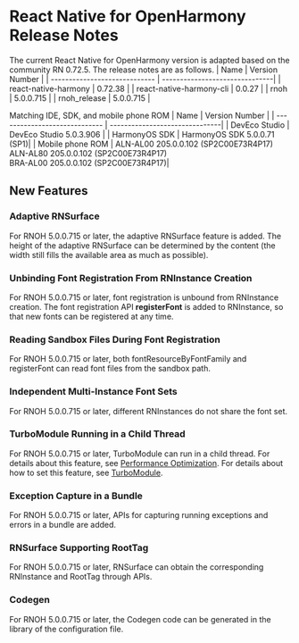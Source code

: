 # React Native for OpenHarmony Release Notes
The current React Native for OpenHarmony version is adapted based on the community RN 0.72.5. The release notes are as follows.
| Name                         | Version Number                           |
| ----------------------------- | -------------------------------|
| react-native-harmony        | 0.72.38 |
| react-native-harmony-cli    | 0.0.27 |
| rnoh                          | 5.0.0.715 |
| rnoh_release                  | 5.0.0.715 |

Matching IDE, SDK, and mobile phone ROM
| Name                         | Version Number                           |
| ----------------------------- | -------------------------------|
| DevEco Studio     | DevEco Studio 5.0.3.906 |
| HarmonyOS SDK     | HarmonyOS SDK 5.0.0.71 (SP1)|
| Mobile phone ROM          | ALN-AL00 205.0.0.102 (SP2C00E73R4P17)<br> ALN-AL80 205.0.0.102 (SP2C00E73R4P17)<br> BRA-AL00 205.0.0.102 (SP2C00E73R4P17)|

## New Features

### Adaptive RNSurface

For RNOH 5.0.0.715 or later, the adaptive RNSurface feature is added.
The height of the adaptive RNSurface can be determined by the content (the width still fills the available area as much as possible).

### Unbinding Font Registration From RNInstance Creation

For RNOH 5.0.0.715 or later, font registration is unbound from RNInstance creation.
The font registration API **registerFont** is added to RNInstance, so that new fonts can be registered at any time.

### Reading Sandbox Files During Font Registration

For RNOH 5.0.0.715 or later, both fontResourceByFontFamily and registerFont can read font files from the sandbox path.

### Independent Multi-Instance Font Sets

For RNOH 5.0.0.715 or later, different RNInstances do not share the font set.

### TurboModule Running in a Child Thread

For RNOH 5.0.0.715 or later, TurboModule can run in a child thread.
For details about this feature, see [Performance Optimization](../performance-optimization.md).
For details about how to set this feature, see [TurboModule](../TurboModule.md).

### Exception Capture in a Bundle

For RNOH 5.0.0.715 or later, APIs for capturing running exceptions and errors in a bundle are added.

### RNSurface Supporting RootTag

For RNOH 5.0.0.715 or later, RNSurface can obtain the corresponding RNInstance and RootTag through APIs.

### Codegen

For RNOH 5.0.0.715 or later, the Codegen code can be generated in the library of the configuration file.
